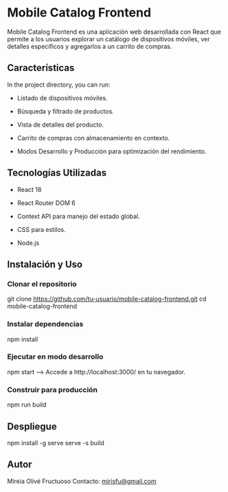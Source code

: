 # Mobile Catalog Frontend

Mobile Catalog Frontend es una aplicación web desarrollada con React que permite a los usuarios explorar un catálogo de dispositivos móviles, ver detalles específicos y agregarlos a un carrito de compras.

## Características

In the project directory, you can run:

- Listado de dispositivos móviles.

- Búsqueda y filtrado de productos.

- Vista de detalles del producto.

- Carrito de compras con almacenamiento en contexto.

- Modos Desarrollo y Producción para optimización del rendimiento.

##  Tecnologías Utilizadas

- React 18

- React Router DOM 6

- Context API para manejo del estado global.

- CSS para estilos.

- Node.js

##  Instalación y Uso

### Clonar el repositorio
git clone https://github.com/tu-usuario/mobile-catalog-frontend.git
cd mobile-catalog-frontend

### Instalar dependencias

npm install

### Ejecutar en modo desarrollo

npm start --> Accede a http://localhost:3000/ en tu navegador.

### Construir para producción

npm run build


##  Despliegue

npm install -g serve
serve -s build

##  Autor

Mireia Olivé Fructuoso
Contacto: mirisfu@gmail.com
